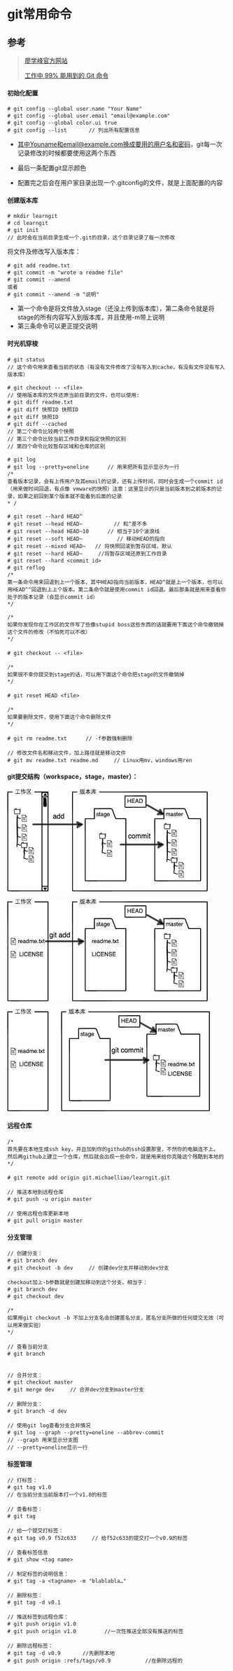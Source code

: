 # git常用命令



## 参考

> [廖学峰官方网站](https://www.liaoxuefeng.com/wiki/896043488029600)
>
> [工作中 99% 能用到的 Git 命令](http://mp.weixin.qq.com/s?__biz=MzAxNjk4ODE4OQ==&mid=2247487283&idx=2&sn=0e726185ef62f04f3510b19f77e360ef&chksm=9bed2e41ac9aa757923892cffff3de6cf81b9c266227cf8a560c9c40371560674688ec8100dc&scene=0&xtrack=1#rd)



#### 初始化配置

```
# git config --global user.name "Your Name"
# git config --global user.email "email@example.com"
# git config --global color.ui true
# git config --list       // 列出所有配置信息
```

* 其中Youname和email@example.com换成要用的用户名和密码，git每一次记录修改的时候都要使用这两个东西

* 最后一条配置git显示颜色

* 配置完之后会在用户家目录出现一个.gitconfig的文件，就是上面配置的内容



#### 创建版本库

```
# mkdir learngit
# cd learngit
# git init
// 此时会在当前目录生成一个.git的目录，这个目录记录了每一次修改
```

将文件及修改写入版本库：

```
# git add readme.txt
# git commit -m "wrote a readme file"
# git commit --amend 
或者
# git commit --amend -m "说明"
```

* 第一个命令是将文件放入stage（还没上传到版本库），第二条命令就是将stage的所有内容写入到版本库，并且使用-m带上说明
* 第三条命令可以更正提交说明



#### 时光机穿梭

```
# git status
// 这个命令用来查看当前的状态（有没有文件修改了没有写入到cache，有没有文件没有写入版本库）
```

```
# git checkout -- <file>
// 使用版本库的文件还原当前目录的文件，也可以使用:
# git diff readme.txt
# git diff 快照ID 快照ID
# git diff 快照ID
# git diff --cached
// 第二个命令比较两个快照
// 第三个命令比较当前工作目录和指定快照的区别
// 第四个命令比较暂存区域和仓库的区别
```

```
# git log
# git log --pretty=oneline      // 用来把所有显示显示为一行
/* 
查看版本记录，会有上传用户及其email的记录，还有上传时间，同时会生成一个commit id（用来做时间回退，有点像 vmware的快照）注意：这里显示的只是当前版本到之前版本的记录，如果之前回到某个版本就不能看到后面的记录
* /
```

```
# git reset --hard HEAD^
# git reset --head HEAD~          // 和^差不多
# git reset --head HEAD~10      // 相当于10个波浪线
# git reset --soft HEAD~           // 移动HEAD的指向
# git reset --mixed HEAD~   // 将快照回滚到暂存区域，默认
# git reset --hard HEAD~     //将暂存区域还原到工作目录
# git reset --hard <commit id>
# git reflog
/*
第一条命令用来回退到上一个版本，其中HEAD指向当前版本，HEAD^就是上一个版本，也可以用HEAD^^回退到上上个版本。第二条命令就是使用commit id回退。最后那条就是用来查看你处于的版本记录（会显示commit id）
*/
```

```
/*
如果你发现你在工作区的文件写了些像stupid boss这些东西的话就要用下面这个命令撤销掉这个文件的修改（不怕死可以不改）
*/

# git checkout -- <file>

/*
如果很不幸你提交到stage的话，可以用下面这个命令把stage的文件撤销掉
*/

# git reset HEAD <file>

/*
如果要删除文件，使用下面这个命令删除文件
*/

# git rm readme.txt      // -f参数强制删除

// 修改文件名和移动文件，加上路径就是移动文件
# git mv readme.txt readme.md     // Linux用mv，windows用ren
```



#### git提交结构（workspace，stage，master）：

![](img/0.jpg)

![执行add命令](img/1.jpg "执行add命令")

![执行commit命令](img/2.jpg "执行commit命令")



#### 远程仓库

```
/* 
首先要在本地生成ssh key，并且加到你的github的ssh设置那里，不然你的电脑连不上。
然后再github上建立一个仓库，然后就会出现一些命令，就是用来给你克隆这个残酷到本地的
*/

# git remote add origin git.michaelliao/learngit.git

// 推送本地到远程仓库
# git push -u origin master

// 使用远程仓库更新本地
# git pull origin master
```



#### 分支管理

```
// 创建分支：
# git branch dev
# git checkout -b dev     // 创建dev分支并移动到dev分支

checkout加上-b参数就是创建加移动到这个分支，相当于：
# git branch dev
# git checkout dev

/*
如果用git checkout -b 不加上分支名会创建匿名分支，匿名分支所做的任何提交无效（可以用来做实验）
*/

// 查看当前分支
# git branch


// 合并分支：
# git checkout master
# git merge dev		// 合并dev分支到master分支

// 删除分支：
# git branch -d dev

// 使用git log查看分支合并情况
# git log --graph --pretty=oneline --abbrev-commit
// --graph 用来显示分支图
// --pretty=oneline显示一行
```



#### 标签管理

```
// 打标签：
# git tag v1.0
// 在当前分支当前版本打一个v1.0的标签

// 查看标签：
# git tag

// 给一个提交打标签：
# git tag v0.9 f52c633     // 给f52c633的提交打一个v0.9的标签

// 查看标签信息
# git show <tag name>

// 制定标签的说明信息：
# git tag -a <tagname> -m "blablabla…"

// 删除标签：
# git tag -d v0.1

// 推送标签到远程仓库：
# git push origin v1.0
# git push origin v1.0         //一次性推送全部没有推送的标签

// 删除远程标签：
# git tag -d v0.9       //先删除本地
# git push origin :refs/tags/v0.9           //在删除远程的

```

